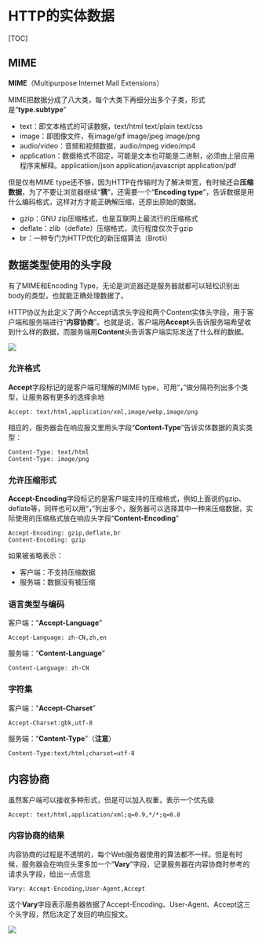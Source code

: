 # HTTP的实体数据

[TOC]

## MIME

**MIME**（Multipurpose Internet Mail Extensions）

MIME把数据分成了八大类，每个大类下再细分出多个子类，形式是“**type.subtype**”

- text：即文本格式的可读数据，text/html text/plain text/css
- image：即图像文件，有image/gif image/jpeg image/png
- audio/video：音频和视频数据，audio/mpeg video/mp4
- application：数据格式不固定，可能是文本也可能是二进制，必须由上层应用程序来解释。applicatiion/json application/javascript application/pdf

但是仅有MIME type还不够，因为HTTP在传输时为了解决带宽，有时候还会**压缩数据**，为了不要让浏览器继续“**猜**”，还需要一个“**Encoding type**”，告诉数据是用什么编码格式，这样对方才能正确解压缩，还原出原始的数据。

- gzip：GNU zip压缩格式，也是互联网上最流行的压缩格式
- deflate：zlib（deflate）压缩格式，流行程度仅次于gzip
- br：一种专门为HTTP优化的新压缩算法（Brotli）

## 数据类型使用的头字段

有了MIME和Encoding Type，无论是浏览器还是服务器就都可以轻松识别出body的类型，也就能正确处理数据了。

HTTP协议为此定义了两个Accept请求头字段和两个Content实体头字段，用于客户端和服务端进行“**内容协商**”。也就是说，客户端用**Accept**头告诉服务端希望收到什么样的数据，而服务端用**Content**头告诉客户端实际发送了什么样的数据。

![](I:\myFuture\桌面资料\面试\学习图片\Accept-Content.png)

### 允许格式

**Accept**字段标记的是客户端可理解的MIME type，可用“**，**”做分隔符列出多个类型，让服务器有更多的选择余地

```http
Accept: text/html,application/xml,image/webp,image/png
```

相应的，服务器会在响应报文里用头字段“**Content-Type**”告诉实体数据的真实类型：

```http
Content-Type: text/html
Content-Type: image/png
```

### 允许压缩形式

**Accept-Encoding**字段标记的是客户端支持的压缩格式，例如上面说的gzip、deflate等，同样也可以用“**，**”列出多个，服务器可以选择其中一种来压缩数据，实际使用的压缩格式放在响应头字段“**Content-Encoding**”

```http
Accept-Encoding: gzip,deflate,br
Content-Encoding: gzip
```

如果被省略表示：

- 客户端：不支持压缩数据
- 服务端：数据没有被压缩

### 语言类型与编码

客户端：“**Accept-Language**”

```http
Accept-Language: zh-CN,zh,en
```

服务端：“**Content-Language**”

```http
Content-Language: zh-CN
```

### 字符集

客户端：“**Accept-Charset**”

```http
Accept-Charset:gbk,utf-8
```

服务端：“**Content-Type**”（**注意**）

```http
Content-Type:text/html;charset=utf-8
```

## 内容协商

虽然客户端可以接收多种形式，但是可以加入权重，表示一个优先级

```http
Accept: text/html,application/xml;q=0.9,*/*;q=0.8
```

### 内容协商的结果

内容协商的过程是不透明的，每个Web服务器使用的算法都不一样。但是有时候，服务器会在响应头里多加一个“**Vary**”字段，记录服务器在内容协商时参考的请求头字段，给出一点信息

```http
Vary: Accept-Encoding,User-Agent,Accept
```

这个**Vary**字段表示服务器依据了Accept-Encoding、User-Agent、Accept这三个头字段，然后决定了发回的响应报文。

![](I:\myFuture\桌面资料\面试\学习图片\Accept字段.png)